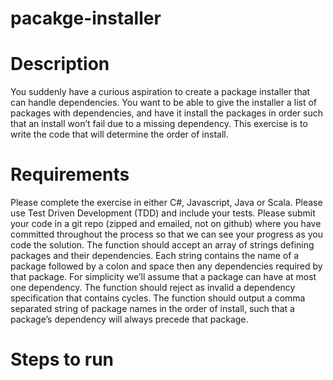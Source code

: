 # pacakge-installer

# Description

You suddenly have a curious aspiration to create a package installer that can handle dependencies. You want to be able to give the installer a
list of packages with dependencies, and have it install the packages in order such that an install won’t fail due to a missing dependency.
This exercise is to write the code that will determine the order of install.

# Requirements

Please complete the exercise in either C#, Javascript, Java or Scala.
Please use Test Driven Development (TDD) and include your tests.
Please submit your code in a git repo (zipped and emailed, not on github) where you have committed throughout the process so that
we can see your progress as you code the solution.
The function should accept an array of strings defining packages and their dependencies. Each string contains the name of a package
followed by a colon and space then any dependencies required by that package. For simplicity we’ll assume that a package can have
at most one dependency.
The function should reject as invalid a dependency specification that contains cycles.
The function should output a comma separated string of package names in the order of install, such that a package’s dependency will
always precede that package.

# Steps to run